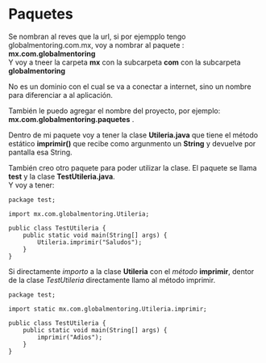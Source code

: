 # Paquetes

Se nombran al reves que la url, si por ejempplo tengo globalmentoring.com.mx, voy a nombrar al paquete : <br>
**mx.com.globalmentoring**<br>
Y voy a tneer la carpeta **mx** con la subcarpeta **com** con la subcarpeta **globalmentoring** <br>

No es un dominio con el cual se va a conectar a internet, sino un nombre para diferenciar a al aplicación. <br>

También le puedo agregar el nombre del proyecto, por ejemplo: **mx.com.globalmentoring.paquetes** . <br>

Dentro de mi paquete voy a tener la clase **Utileria.java** que tiene el método estático **imprimir()** que recibe como argunmento un **String** y devuelve por pantalla esa String. <br>

También creo otro paquete para poder utilizar la clase. El paquete se llama **test** y la clase **TestUtileria.java**.<br>
Y voy a tener: <br>

```
package test;

import mx.com.globalmentoring.Utileria;

public class TestUtileria {
    public static void main(String[] args) {
        Utileria.imprimir("Saludos");
    }
}
```

Si directamente *importo* a la clase **Utileria** con el *método* **imprimir**, dentor de la clase *TestUtileria* directamente llamo al método imprimir. <br>

```
package test;

import static mx.com.globalmentoring.Utileria.imprimir;

public class TestUtileria {
    public static void main(String[] args) {
        imprimir("Adios");
    }
}
```
